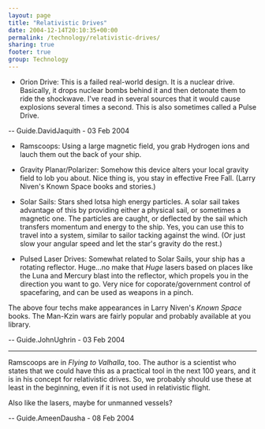 ```yaml
---
layout: page
title: "Relativistic Drives"
date: 2004-12-14T20:10:35+00:00
permalink: /technology/relativistic-drives/
sharing: true
footer: true
group: Technology
---
```


* Orion Drive: This is a failed real-world design. It is a nuclear drive. Basically, it drops nuclear bombs behind it and then detonate them to ride the shockwave. I've read in several sources that it would cause explosions several times a second. This is also sometimes called a Pulse Drive.

-- Guide.DavidJaquith - 03 Feb 2004 <br />

* Ramscoops: Using a large magnetic field, you grab Hydrogen ions and lauch them out the back of your ship.

* Gravity Planar/Polarizer: Somehow this device alters your local gravity field to lob you about. Nice thing is, you stay in effective Free Fall. (Larry Niven's Known Space books and stories.)

* Solar Sails: Stars shed lotsa high energy particles. A solar sail takes advantage of this by providing either a physical sail, or sometimes a magnetic one. The particles are caught, or deflected by the sail which transfers momentum and energy to the ship. Yes, you can use this to travel into a system, similar to sailor tacking against the wind. (Or just slow your angular speed and let the star's gravity do the rest.)

* Pulsed Laser Drives: Somewhat related to Solar Sails, your ship has a rotating reflector. Huge...no make that *Huge* lasers based on places like the Luna and Mercury blast into the reflector, which propels you in the direction you want to go. Very nice for coporate/government control of spacefaring, and can be used as weapons in a pinch.

The above four techs make appearances in Larry Niven's _Known Space_ books. The Man-Kzin wars are fairly popular and probably available at you library.

-- Guide.JohnUghrin - 03 Feb 2004 <br />      

----

Ramscoops are in _Flying to Valhalla_, too. The author is a scientist who states that we could have this as a practical tool in the next 100 years, and it is in his concept for relativistic drives. So, we probably should use these at least in the beginning, even if it is not used in relativistic flight.

Also like the lasers, maybe for unmanned vessels? 

-- Guide.AmeenDausha - 08 Feb 2004 <br />
